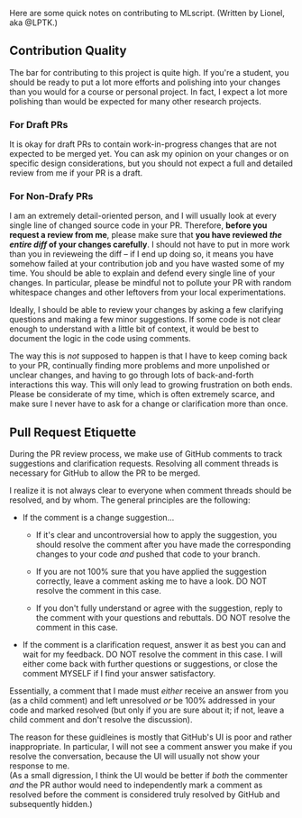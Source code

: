 Here are some quick notes on contributing to MLscript. (Written by Lionel, aka @LPTK.)

## Contribution Quality

The bar for contributing to this project is quite high.
If you're a student, you should be ready to put a lot more efforts and polishing into your changes
than you would for a course or personal project.
In fact, I expect a lot more polishing than would be expected for many other research projects.

### For Draft PRs

It is okay for draft PRs to contain work-in-progress changes that are not expected to be merged yet.
You can ask my opinion on your changes or on specific design considerations,
but you should not expect a full and detailed review from me if your PR is a draft.

### For Non-Drafy PRs

I am an extremely detail-oriented person,
and I will usually look at every single line of changed source code in your PR.
Therefore, **before you request a review from me**,
please make sure that **you have reviewed _the entire diff_ of your changes carefully**.
I should not have to put in more work than you in revieweing the diff
– if I end up doing so, it means you have somehow failed at your contribution job and you have wasted some of my time.
You should be able to explain and defend every single line of your changes.
In particular, please be mindful not to pollute your PR with random whitespace changes
and other leftovers from your local experimentations.

Ideally, I should be able to review your changes
by asking a few clarifying questions and making a few minor suggestions.
If some code is not clear enough to understand with a little bit of context,
it would be best to document the logic in the code using comments.

The way this is _not_ supposed to happen is that I have to keep coming back to your PR,
continually finding more problems and more unpolished or unclear changes,
and having to go through lots of back-and-forth interactions this way.
This will only lead to growing frustration on both ends.
Please be considerate of my time, which is often extremely scarce,
and make sure I never have to ask for a change or clarification more than once.

## Pull Request Etiquette

During the PR review process, we make use of GitHub comments to track suggestions
and clarification requests.
Resolving all comment threads is necessary for GitHub to allow the PR to be merged.

I realize it is not always clear to everyone when comment threads should be resolved, and by whom.
The general principles are the following:

 * If the comment is a change suggestion...
 
   * If it's clear and uncontroversial how to apply the suggestion,
     you should resolve the comment after you have made the corresponding changes to your code _and_ pushed that code to your branch.
   
   * If you are not 100% sure that you have applied the suggestion correctly,
     leave a comment asking me to have a look.
     DO NOT resolve the comment in this case.
   
   * If you don't fully understand or agree with the suggestion, reply to the comment with your questions and rebuttals.
     DO NOT resolve the comment in this case.
   
 * If the comment is a clarification request, answer it as best you can and wait for my feedback.
   DO NOT resolve the comment in this case.
   I will either come back with further questions or suggestions, or close the comment MYSELF if I find your answer satisfactory.

Essentially, a comment that I made must _either_ receive an answer from you (as a child comment) and left unresolved
_or_ be 100% addressed in your code and marked resolved (but only if you are sure about it; if not, leave a child comment and don't resolve the discussion).

The reason for these guidleines is mostly that GitHub's UI is poor and rather inappropriate.
In particular, I will not see a comment answer you make if you resolve the conversation,
because the UI will usually not show your response to me.  
(As a small digression, I think the UI would be better if _both_ the commenter _and_ the PR author would need to independently mark a comment as resolved
before the comment is considered truly resolved by GitHub and subsequently hidden.)
